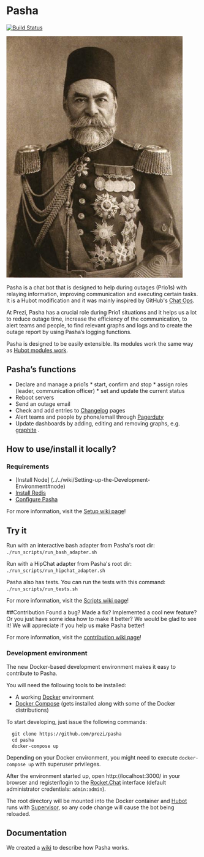 # Pasha

[![Build Status](https://travis-ci.org/prezi/pasha.svg)](http://travis-ci.org/prezi/pasha)

![ThePasha](doc/pasha.jpg)

 Pasha is a chat bot that is designed to help during outages (Prio1s) with relaying information, improving communication and executing certain tasks. It is a Hubot modification and it was mainly inspired by GitHub's [Chat Ops](https://www.youtube.com/watch?v=NST3u-GjjFw).
 
At Prezi, Pasha has a crucial role during Prio1 situations and it helps us a lot to reduce outage time, increase the efficiency of the communication, to alert teams and people, to find relevant graphs and logs and to create the outage report by using Pasha’s logging functions. 
 
Pasha is designed to be easily extensible. Its modules work the same way as [Hubot modules work](https://github.com/github/hubot/blob/master/docs/README.md#scripting).

## Pasha’s functions
   * Declare and manage a prio1s
    * start, confirm and stop
    * assign roles (leader, communication officer)
    * set and update the current status
   * Reboot servers
   * Send an outage email
   * Check and add entries to [Changelog](https://github.com/prezi/changelog) pages
   * Alert teams and people by phone/email through [Pagerduty](http://www.pagerduty.com/)
   * Update dashboards by adding, editing and removing graphs, e.g. [graphite](http://graphite.wikidot.com/) .

## How to use/install it locally?

### Requirements

 * [Install Node] (../../wiki/Setting-up-the-Development-Environment#node)
 * [Install Redis](../../wiki/Setting-up-the-Development-Environment#redis)
 * [Configure Pasha](../../wiki/Setting-up-the-Development-Environment#configuration)

For more information, visit the [Setup wiki page](../../wiki/Setting-up-the-Development-Environment)!

## Try it 

Run with an interactive bash adapter from Pasha's root dir: ```./run_scripts/run_bash_adapter.sh```

Run with a HipChat adapter from Pasha's root dir: ```./run_scripts/run_hipchat_adapter.sh```

Pasha also has tests. You can run the tests with this command: ``./run_scripts/run_tests.sh``

For more information, visit the [Scripts wiki page](../../wiki/Pasha-scripts)!

##Contribution
Found a bug? Made a fix? Implemented a cool new feature? Or you just have some idea how to make it better? We would be glad to see it! We will appreciate if you help us make Pasha better!

For more information, visit the [contribution wiki page](../../wiki/Contribution)!

### Development environment

The new Docker-based development environment makes it easy to contribute to Pasha.

You will need the following tools to be installed:

- A working [Docker](https://www.docker.com/) environment
- [Docker Compose](https://docs.docker.com/compose/install/) (gets installed along with some of the Docker distributions)

To start developing, just issue the following commands:

      git clone https://github.com/prezi/pasha
      cd pasha
      docker-compose up

Depending on your Docker environment, you might need to execute `docker-compose up` with superuser privileges.

After the environment started up, open http://localhost:3000/ in your browser and register/login to the [Rocket.Chat](https://rocket.chat/) interface (default administrator credentials: `admin:admin`).

The root directory will be mounted into the Docker container and [Hubot](https://hubot.github.com/) runs with [Supervisor](https://github.com/petruisfan/node-supervisor), so any code change will cause the bot being reloaded.

## Documentation
We created a [wiki](../../wiki) to describe how Pasha works.

